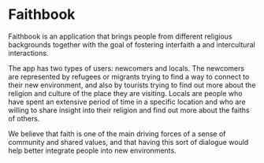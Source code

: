 # Faithbook

Faithbook is an application that brings people from different religious backgrounds together with the goal of fostering interfaith a
and intercultural interactions. 

The app has two types of users: newcomers and locals. The newcomers are represented by refugees or migrants trying to find a way to connect to their new environment,
and also by tourists trying to find out more about the religion and culture of the place they are visiting. Locals are people who
have spent an extensive period of time in a specific location and who are willing to share insight into their religion and
find out more about the faiths of others.

We believe that faith is one of the main driving forces of a sense of community and shared values, and that having this sort of dialogue would help better integrate people into new environments. 
